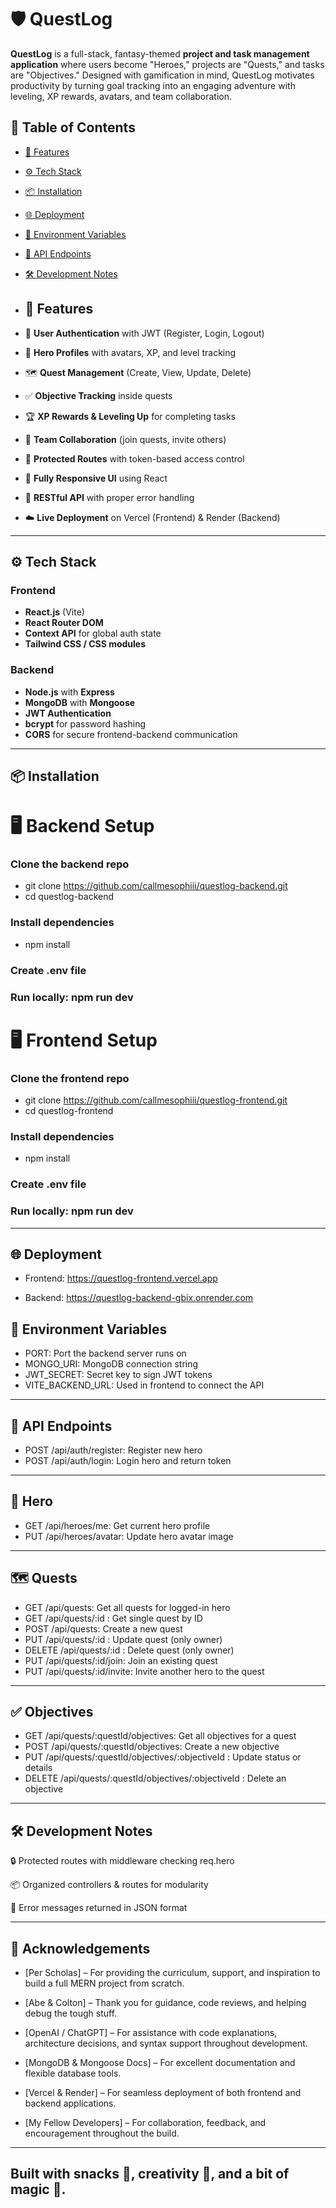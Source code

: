 # 🛡️ QuestLog

**QuestLog** is a full-stack, fantasy-themed **project and task management application** where users become "Heroes," projects are "Quests," and tasks are "Objectives." Designed with gamification in mind, QuestLog motivates productivity by turning goal tracking into an engaging adventure with leveling, XP rewards, avatars, and team collaboration.

## 🚀 Table of Contents

- [📜 Features](#-features)
- [⚙️ Tech Stack](#️-tech-stack)
- [📦 Installation](#-installation)
- [🌐 Deployment](#-deployment)
- [🔑 Environment Variables](#-environment-variables)
- [🧪 API Endpoints](#-api-endpoints)
- [🛠️ Development Notes](#️-development-notes)

- ## 📜 Features

- 🔐 **User Authentication** with JWT (Register, Login, Logout)
- 🧝 **Hero Profiles** with avatars, XP, and level tracking
- 🗺️ **Quest Management** (Create, View, Update, Delete)
- ✅ **Objective Tracking** inside quests
- 🏆 **XP Rewards & Leveling Up** for completing tasks
- 🤝 **Team Collaboration** (join quests, invite others)
- 🧰 **Protected Routes** with token-based access control
- 🎨 **Fully Responsive UI** using React
- 🧪 **RESTful API** with proper error handling
- ☁️ **Live Deployment** on Vercel (Frontend) & Render (Backend)

---

## ⚙️ Tech Stack

### Frontend
- **React.js** (Vite)
- **React Router DOM**
- **Context API** for global auth state
- **Tailwind CSS / CSS modules**

### Backend
- **Node.js** with **Express**
- **MongoDB** with **Mongoose**
- **JWT Authentication**
- **bcrypt** for password hashing
- **CORS** for secure frontend-backend communication

---

## 📦 Installation

# 🖥️ Backend Setup

### Clone the backend repo
- git clone https://github.com/callmesophiii/questlog-backend.git
- cd questlog-backend

### Install dependencies
- npm install

### Create .env file

### Run locally: npm run dev

# 🖥️ Frontend Setup

### Clone the frontend repo
- git clone https://github.com/callmesophiii/questlog-frontend.git
- cd questlog-frontend

### Install dependencies
- npm install

### Create .env file

### Run locally: npm run dev

---

## 🌐 Deployment
- Frontend: https://questlog-frontend.vercel.app

- Backend: https://questlog-backend-gbix.onrender.com

## 🔑 Environment Variables
- PORT:	Port the backend server runs on
- MONGO_URI:	MongoDB connection string
- JWT_SECRET:	Secret key to sign JWT tokens
- VITE_BACKEND_URL:	Used in frontend to connect the API

---

## 🧪 API Endpoints

- POST	/api/auth/register:	Register new hero
- POST	/api/auth/login:	Login hero and return token

---

## 🧝 Hero

- GET	/api/heroes/me:	Get current hero profile
- PUT	/api/heroes/avatar:	Update hero avatar image

---

## 🗺️ Quests

- GET	/api/quests:	Get all quests for logged-in hero
- GET	/api/quests/:id :	Get single quest by ID
- POST	/api/quests:	Create a new quest
- PUT	/api/quests/:id :	Update quest (only owner)
- DELETE	/api/quests/:id :	Delete quest (only owner)
- PUT	/api/quests/:id/join:	Join an existing quest
- PUT	/api/quests/:id/invite:	Invite another hero to the quest

---

## ✅ Objectives
- GET	/api/quests/:questId/objectives:	Get all objectives for a quest
- POST	/api/quests/:questId/objectives:	Create a new objective
- PUT	/api/quests/:questId/objectives/:objectiveId :	Update status or details
- DELETE	/api/quests/:questId/objectives/:objectiveId :	Delete an objective

---

## 🛠️ Development Notes
🔒 Protected routes with middleware checking req.hero

📦 Organized controllers & routes for modularity

🧪 Error messages returned in JSON format

---

## 🙏 Acknowledgements
- [Per Scholas] – For providing the curriculum, support, and inspiration to build a full MERN project from scratch.

- [Abe & Colton] – Thank you for guidance, code reviews, and helping debug the tough stuff.

- [OpenAI / ChatGPT] – For assistance with code explanations, architecture decisions, and syntax support throughout development.

- [MongoDB & Mongoose Docs] – For excellent documentation and flexible database tools.

- [Vercel & Render] – For seamless deployment of both frontend and backend applications.

- [My Fellow Developers] – For collaboration, feedback, and encouragement throughout the build.

---

## Built with snacks 🍿, creativity 🎨, and a bit of magic 🧙.
